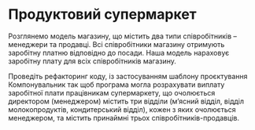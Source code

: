 # Продуктовий супермаркет

Розглянемо модель магазину, що містить два типи 
співробітників – менеджери та продавці.
Всі співробітники магазину отримують заробітну 
платню відповідно до посади. Наша модель нараховує
заробітну плату для всіх співробітників магазину.

Проведіть рефакторинг коду, із застосуванням 
шаблону проєктування Компонувальник так щоб програма
могла розрахувати виплату заробітної плати працівникам
супермаркету, що очолюється директором (менеджером) 
містить три відділи (м’ясний відділ, відділ молокопродуктів,
кондитерський відділ), кожен з яких очолюється менеджером,
та містить принаймні трьох співробітників-продавців.
